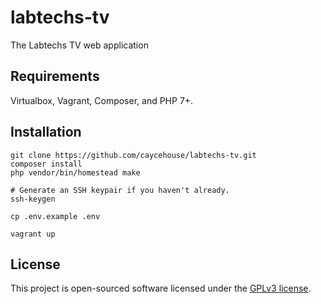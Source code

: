 # labtechs-tv
The Labtechs TV web application

## Requirements
Virtualbox, Vagrant, Composer, and PHP 7+.

## Installation
```
git clone https://github.com/caycehouse/labtechs-tv.git
composer install
php vendor/bin/homestead make

# Generate an SSH keypair if you haven't already.
ssh-keygen

cp .env.example .env

vagrant up
```

## License

This project is open-sourced software licensed under the [GPLv3 license](https://opensource.org/licenses/GPL-3.0).

